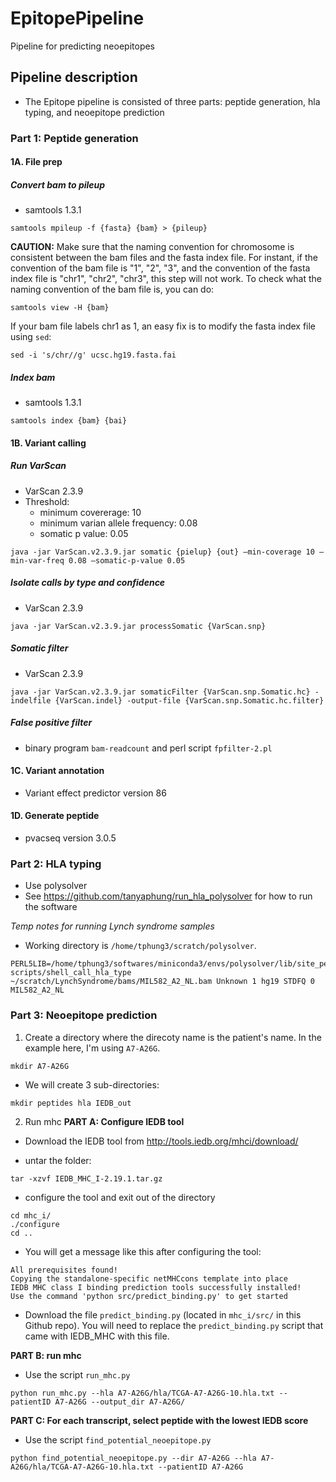 # EpitopePipeline
Pipeline for predicting neoepitopes

## Pipeline description
* The Epitope pipeline is consisted of three parts: peptide generation, hla typing, and neoepitope prediction
### Part 1: Peptide generation

#### 1A. File prep
##### Convert bam to pileup
* samtools 1.3.1

```
samtools mpileup -f {fasta} {bam} > {pileup}
```
**CAUTION:** Make sure that the naming convention for chromosome is consistent between the bam files and the fasta index file. For instant, if the convention of the bam file is "1", "2", "3", and the convention of the fasta index file is "chr1", "chr2", "chr3", this step will not work. 
To check what the naming convention of the bam file is, you can do:
```
samtools view -H {bam}
```
If your bam file labels chr1 as 1, an easy fix is to modify the fasta index file using `sed`:

```
sed -i 's/chr//g' ucsc.hg19.fasta.fai
```

##### Index bam
* samtools 1.3.1

```
samtools index {bam} {bai}
```

#### 1B. Variant calling
##### Run VarScan
* VarScan 2.3.9
* Threshold:
  - minimum covererage: 10
  - minimum varian allele frequency: 0.08
  - somatic p value: 0.05
```
java -jar VarScan.v2.3.9.jar somatic {pielup} {out} –min-coverage 10 –min-var-freq 0.08 –somatic-p-value 0.05
```

##### Isolate calls by type and confidence
* VarScan 2.3.9

```
java -jar VarScan.v2.3.9.jar processSomatic {VarScan.snp}
```

##### Somatic filter
* VarScan 2.3.9

```
java -jar VarScan.v2.3.9.jar somaticFilter {VarScan.snp.Somatic.hc} -indelfile {VarScan.indel} -output-file {VarScan.snp.Somatic.hc.filter}
```

##### False positive filter
* binary program `bam-readcount` and perl script `fpfilter-2.pl`

#### 1C. Variant annotation
* Variant effect predictor version 86

#### 1D. Generate peptide
* pvacseq version 3.0.5

### Part 2: HLA typing
* Use polysolver
* See https://github.com/tanyaphung/run_hla_polysolver for how to run the software

*Temp notes for running Lynch syndrome samples*

* Working directory is `/home/tphung3/scratch/polysolver`. 

```
PERL5LIB=/home/tphung3/softwares/miniconda3/envs/polysolver/lib/site_perl/5.26.2/ scripts/shell_call_hla_type ~/scratch/LynchSyndrome/bams/MIL582_A2_NL.bam Unknown 1 hg19 STDFQ 0 MIL582_A2_NL
```

### Part 3: Neoepitope prediction

1. Create a directory where the direcoty name is the patient's name. In the example here, I'm using `A7-A26G`.
```
mkdir A7-A26G
```

- We will create 3 sub-directories:

```
mkdir peptides hla IEDB_out
```

2. Run mhc
**PART A: Configure IEDB tool**
* Download the IEDB tool from http://tools.iedb.org/mhci/download/
 - untar the folder:
 ```
 tar -xzvf IEDB_MHC_I-2.19.1.tar.gz
 ```
 - configure the tool and exit out of the directory 
 ```
 cd mhc_i/
 ./configure
 cd ..
 ```
 
 - You will get a message like this after configuring the tool:
 ```
 All prerequisites found!
Copying the standalone-specific netMHCcons template into place
IEDB MHC class I binding prediction tools successfully installed!
Use the command 'python src/predict_binding.py' to get started
 ```
 - Download the file `predict_binding.py` (located in `mhc_i/src/` in this Github repo). You will need to replace the `predict_binding.py` script that came with IEDB_MHC with this file.  

**PART B: run mhc**

- Use the script `run_mhc.py`

```
python run_mhc.py --hla A7-A26G/hla/TCGA-A7-A26G-10.hla.txt --patientID A7-A26G --output_dir A7-A26G/
```

**PART C: For each transcript, select peptide with the lowest IEDB score**

- Use the script `find_potential_neoepitope.py`

```
python find_potential_neoepitope.py --dir A7-A26G --hla A7-A26G/hla/TCGA-A7-A26G-10.hla.txt --patientID A7-A26G
```



